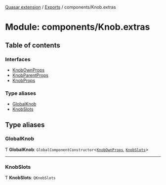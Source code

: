 [Quasar extension](../index.md) / [Exports](../modules.md) / components/Knob.extras

# Module: components/Knob.extras

## Table of contents

### Interfaces

- [KnobOwnProps](../interfaces/components_Knob_extras.KnobOwnProps.md)
- [KnobParentProps](../interfaces/components_Knob_extras.KnobParentProps.md)
- [KnobProps](../interfaces/components_Knob_extras.KnobProps.md)

### Type aliases

- [GlobalKnob](components_Knob_extras.md#globalknob)
- [KnobSlots](components_Knob_extras.md#knobslots)

## Type aliases

### GlobalKnob

Ƭ **GlobalKnob**: `GlobalComponentConstructor`<[`KnobOwnProps`](../interfaces/components_Knob_extras.KnobOwnProps.md), [`KnobSlots`](components_Knob_extras.md#knobslots)\>

___

### KnobSlots

Ƭ **KnobSlots**: `QKnobSlots`
